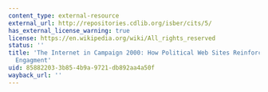 ```yaml
---
content_type: external-resource
external_url: http://repositories.cdlib.org/isber/cits/5/
has_external_license_warning: true
license: https://en.wikipedia.org/wiki/All_rights_reserved
status: ''
title: 'The Internet in Campaign 2000: How Political Web Sites Reinforce Partisan
  Engagment'
uid: 85882203-3b85-4b9a-9721-db892aa4a50f
wayback_url: ''
---
```

